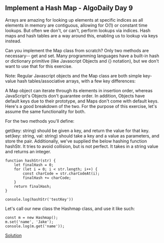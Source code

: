 ## Implement a Hash Map - AlgoDaily Day 9

Arrays are amazing for looking up elements at specific indices as all elements in memory are contiguous, allowing for O(1) or constant time lookups. But often we don't, or can't, perform lookups via indices. Hash maps and hash tables are a way around this, enabling us to lookup via keys instead.

Can you implement the Map class from scratch? Only two methods are necessary-- get and set. Many programming languages have a built-in hash or dictionary primitive (like Javascript Objects and {} notation), but we don't want to use that for this exercise.

Note: Regular Javascript objects and the Map class are both simple key-value hash tables/associative arrays, with a few key differences:

A Map object can iterate through its elements in insertion order, whereas JavaScript's Objects don't guarantee order. In addition, Objects have default keys due to their prototype, and Maps don't come with default keys. Here's a good breakdown of the two. For the purpose of this exercise, let's assume the same functionality for both.

For the two methods you'll define:

get(key: string) should be given a key, and return the value for that key.
set(key: string, val: string) should take a key and a value as parameters, and store the pair.
Additionally, we've supplied the below hashing function hashStr. It tries to avoid collision, but is not perfect. It takes in a string value and returns an integer.

```
function hashStr(str) {
    let finalHash = 0;
    for (let i = 0; i < str.length; i++) {
        const charCode = str.charCodeAt(i);
        finalHash += charCode;
    }
    return finalHash;
}

console.log(hashStr('testKey'))
```

Let's call our new class the Hashmap class, and use it like such:

```
const m = new Hashmap();
m.set('name', 'Jake');
console.log(m.get('name'));
```

[Solution](./index.js)
